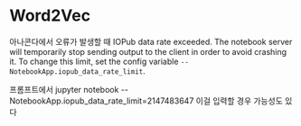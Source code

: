# Word2Vec

아나콘다에서 오류가 발생할 때 
IOPub data rate exceeded.
The notebook server will temporarily stop sending output
to the client in order to avoid crashing it.
To change this limit, set the config variable
`--NotebookApp.iopub_data_rate_limit`.


프롬프트에서
jupyter notebook --NotebookApp.iopub_data_rate_limit=2147483647
이걸 입력할 경우  가능성도 있다
